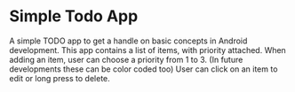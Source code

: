 # Simple Todo App
A simple TODO app to get a handle on basic concepts in Android development.
This app contains a list of items, with priority attached. 
When adding an item, user can choose a priority from 1 to 3. (In future developments these can be color coded too)
User can click on an item to edit or long press to delete. 

